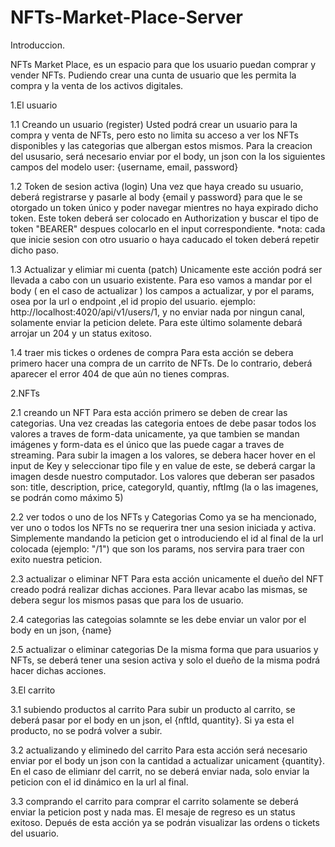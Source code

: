 # NFTs-Market-Place-Server

Introduccion.

NFTs Market Place, es un espacio para que los usuario puedan comprar y vender NFTs. Pudiendo crear una cunta de usuario que les permita la compra y la venta de los activos digitales.

1.El usuario

1.1 Creando un usuario (register)
Usted podrá crear un usuario para la compra y venta de NFTs, pero esto no limita su acceso a ver los NFTs disponibles y las categorias que albergan estos mismos.
Para la creacion del ususario, será necesario enviar por el body, un json con la los siguientes campos del modelo user: {username, email, password}

1.2 Token de sesion activa (login)
Una vez que haya creado su usuario, deberá registrarse y pasarle al body {email y password} para que le se otorgado un token único y poder navegar mientres no haya expirado dicho token. Este token deberá ser colocado en Authorization y buscar el tipo de token "BEARER" despues colocarlo en el input correspondiente. \*nota: cada que inicie sesion con otro usuario o haya caducado el token deberá repetir dicho paso.

1.3 Actualizar y elimiar mi cuenta (patch)
Unicamente este acción podrá ser llevada a cabo con un usuario existente. Para eso vamos a mandar por el body ( en el caso de actualizar ) los campos a actualizar, y por el params, osea por la url o endpoint ,el id propio del usuario. ejemplo: http://localhost:4020/api/v1/users/1, y no enviar nada por ningun canal, solamente enviar la peticion delete. Para este último solamente debará arrojar un 204 y un status exitoso.

1.4 traer mis tickes o ordenes de compra
Para esta acción se debera primero hacer una compra de un carrito de NFTs. De lo contrario, deberá aparecer el error 404 de que aún no tienes compras.

2.NFTs

2.1 creando un NFT
Para esta acción primero se deben de crear las categorias. Una vez creadas las categoria entoes de debe pasar todos los valores a traves de form-data unicamente, ya que tambien se mandan imágenes y form-data es el único que las puede cagar a traves de streaming. Para subir la imagen a los valores, se debera hacer hover en el input de Key y seleccionar tipo file y en value de este, se deberá cargar la imagen desde nuestro computador. Los valores que deberan ser pasados son: title, description, price, categoryId, quantiy, nftImg (la o las imagenes, se podrán como máximo 5)

2.2 ver todos o uno de los NFTs y Categorias
Como ya se ha mencionado, ver uno o todos los NFTs no se requerira tner una sesion iniciada y activa. Simplemente mandando la peticion get o introduciendo el id al final de la url colocada (ejemplo: "/1") que son los params, nos servira para traer con exito nuestra peticion.

2.3 actualizar o eliminar NFT
Para esta acción unicamente el dueño del NFT creado podrá realizar dichas acciones. Para llevar acabo las mismas, se debera segur los mismos pasas que para los de usuario.

2.4 categorias
las categoias solamnte se les debe enviar un valor por el body en un json, {name}

2.5 actualizar o eliminar categorias
De la misma forma que para usuarios y NFTs, se deberá tener una sesion activa y solo el dueño de la misma podrá hacer dichas acciones.

3.El carrito

3.1 subiendo productos al carrito
Para subir un producto al carrito, se deberá pasar por el body en un json, el
{nftId, quantity}. Si ya esta el producto, no se podrá volver a subir.

3.2 actualizando y eliminedo del carrito
Para esta acción será necesario enviar por el body un json con la cantidad a actualizar unicament {quantity}. En el caso de elimianr del carrit, no se deberá enviar nada, solo enviar la peticion con el id dinámico en la url al final.

3.3 comprando el carrito
para comprar el carrito solamente se deberá enviar la peticion post y nada mas. El mesaje de regreso es un status exitoso. Depués de esta acción ya se podrán visualizar las ordens o tickets del usuario.
